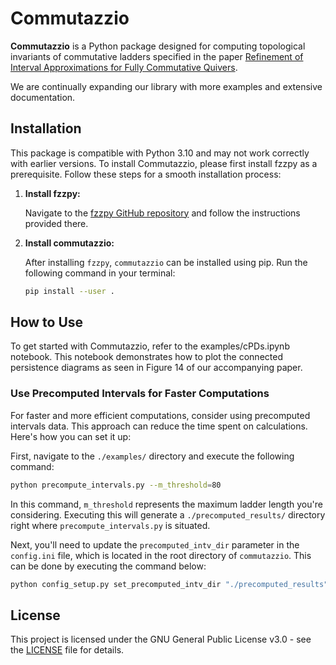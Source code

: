 # Commutazzio

**Commutazzio** is a Python package designed for computing topological invariants of commutative ladders specified in the paper [Refinement of Interval Approximations for Fully Commutative Quivers](https://arxiv.org/abs/2310.03649).

We are continually expanding our library with more examples and extensive documentation.

## Installation

This package is compatible with Python 3.10 and may not work correctly with earlier versions. To install Commutazzio, please first install fzzpy as a prerequisite. Follow these steps for a smooth installation process:

1. **Install fzzpy:**

   Navigate to the [fzzpy GitHub repository](https://github.com/CommutativeGrids/fzzpy) and follow the instructions provided there.

2. **Install commutazzio:**

   After installing `fzzpy`, `commutazzio` can be installed using pip. Run the following command in your terminal:
   ```bash
   pip install --user .
   ```

## How to Use

To get started with Commutazzio, refer to the examples/cPDs.ipynb notebook. This notebook demonstrates how to plot the connected persistence diagrams as seen in Figure 14 of our accompanying paper.


### Use Precomputed Intervals for Faster Computations

For faster and more efficient computations, consider using precomputed intervals data. This approach can reduce the time spent on calculations. Here's how you can set it up:

First, navigate to the `./examples/` directory and execute the following command:

```bash
python precompute_intervals.py --m_threshold=80
```

In this command, `m_threshold` represents the maximum ladder length you're considering. Executing this will generate a `./precomputed_results/` directory right where `precompute_intervals.py` is situated.

Next, you'll need to update the `precomputed_intv_dir` parameter in the `config.ini` file, which is located in the root directory of `commutazzio`. This can be done by executing the command below:

```bash
python config_setup.py set_precomputed_intv_dir "./precomputed_results"
```

## License

This project is licensed under the GNU General Public License v3.0 - see the [LICENSE](LICENSE.md) file for details.
